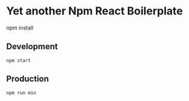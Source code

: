 # Yet another Npm React Boilerplate

npm install

## Development
	npm start

## Production
	npm run min
